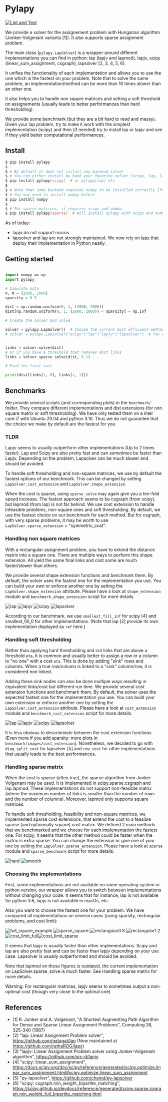 # Pylapy

[![Lint and Test](https://github.com/raphaelreme/pylapy/actions/workflows/tests.yml/badge.svg)](https://github.com/raphaelreme/pylapy/actions/workflows/tests.yml)

We provide a solver for the assignement problem with Hungarian algorithm (Jonker-Volgenant variants [1]). It also supports sparse assignment problem.

The main class (`pylapy.LapSolver`) is a wrapper around different implementations you can find in python: lap (lapjv and lapmod), lapjv, scipy (linear_sum_assignment, csgraph), lapsolver [2, 3, 4, 5, 6].

It unifies the functionality of each implementation and allows you to use the one which is the fastest
on your problem. Note that to solve the same problem, an implementation/method can be more than 10 times slower than an other one.

It also helps you to handle non square matrices and setting a soft threshold on assignements (usually leads
to better performances than hard thresholding).

We provide some benchmark (but they are a bit hard to read and messy). Given your lap problem, try to make it work with the simplest implementation (scipy) and then (if needed) try to install lap or lapjv and see if they yield better computational performances.


## Install

```bash
$ pip install pylapy
$
$ # By default it does not install any backend solver
$ # You can either install by hand your favorite solver (scipy, lap, lapjv, lapsolver)
$ pip install pylapy[scipy]  # or pylapy[lap] etc
$
$ # Note that some backend requires numpy to be installed correctly [for instance, the old lap distribution]
$ # You may need to install numpy before
$ pip install numpy
$
$ # For sparse matrices, it requires scipy and numba.
$ pip install pylapy[sparse]  # Will install pylapy with scipy and numba
```

As of today:
- lapjv do not support macos.
- lapsolver and lap are not strongly maintained. We now rely on [lapx](https://github.com/rathaROG/lapx) that deploy their implementation in Python neatly.


## Getting started

```python

import numpy as np
import pylapy

# Simulate data
n, m = (2000, 2000)
sparsity = 0.5

dist = np.random.uniform(0, 1, (2000, 2000))
dist[np.random.uniform(0, 1, (2000, 2000)) < sparsity] = np.inf

# Create the solver and solve

solver = pylapy.LapSolver()  # Choose the current most efficient method that is installed
# solver = pylapy.LapSolver("scipy"|"lap"|"lapjv"|"lapsolver")  # You can choose which method you rather use


links = solver.solve(dist)
# Or if you have a threshold that removes most links
links = solver.sparse_solve(dist, 0.1)

# Find the final cost

print(dist[links[:, 0], links[:, 1]])
```

## Benchmarks

We provide several scripts (and corresponding plots) in the `benchmark/` folder. They compare different implementations
and dist extensions (for non square matrix or soft thresholding). We have only tested them on a intel core i7 with Ubuntu 20.04
and python 3.10. Thus we do not guarantee that the choice we make by default are the fastest for you. 

### TLDR
Lapjv seems to usually outperform other implementations (Up to 2 times faster). Lap and Scipy are also pretty fast and can sometimes be faster than Lapjv. Depending on the problem, Lapsolver can be much slower and should be avoided.

To handle soft thresholding and non-square matrices, we use by default the fastest options of our benchmark. This can be changed by setting
`LapSolver.cost_extension` and `LapSolver.shape_extension`.

When the cost is sparse, using `sparse_solve` may again give you a ten-fold speed increase. The fastest approach seems to be csgraph (from scipy), but lapmod (from lap) is not far behind. We use cost extension to handle infeasible problems, non-square ones and soft thresholding. By default, we use the fastest choice on our benchmark for each method. But for csgraph, with very sparse problems, it may be worth to use `LapSolver.sparse_extension` = "symmetric_cost".


### Handling non square matrices

With a rectangular assignment problem, you have to extend the distance matrix into a square one. There are multiple ways
to perform this shape extension. All yield the same final links and cost some are much faster/slower than others.

We provide several shape extension functions and benchmark them. By default, the solver uses the fastest one for the implementation you use.
You can build your own or enforce another one by setting the `LapSolver.shape_extension` attribute. Please have a look at
`shape_extension` module and `benchmark_shape_extension` script for more details.

![lap](./benchmark/images/shape_extension/lap.png) ![lapjv](./benchmark/images/shape_extension/lapjv.png) ![scipy](./benchmark/images/shape_extension/scipy.png)
![lapsolver](./benchmark/images/shape_extension/lapsolver.png)

According to our benchmark, we use `smallest_fill_inf` for scipy [4] and smallest_fill_0 for other implementations. (Note that lap [2] provide its own implementation displayed as `ref` here.)

### Handling soft thresholding

Rather than applying hard thresholding and cut links that are above a threshold `eta`, it is common and usually
better to assign a row or a column to "no one" with a cost `eta`. This is done by adding "sink" rows and columns.
When a true row/column is linked to a "sink" column/row, it is considered non linked.

Adding these sink nodes can also be done multiple ways resulting in equivalent links/cost but different run time.
We provide several cost extension functions and benchmark them. By default, the solver uses the expected fastest one
for the implementation you use. You can build your own extension or enforce another one by setting the `LapSolver.cost_extension`
attribute. Please have a look at `cost_extension` module and `benchmark_cost_extension` script for more details.

![lap](./benchmark/images/cost_extension/lap.png) ![lapjv](./benchmark/images/cost_extension/lapjv.png) ![scipy](./benchmark/images/cost_extension/scipy.png)
![lapsolver](./benchmark/images/cost_extension/lapsolver.png)

It is less obvious to descriminate between the cost extension functions (Even more if you add sparsity: more plots in `benchmark/images/cost_extension`). Nonetheless,
we decided to go with `diag_split_cost` for lapsolver [5] and `row_cost` for other implementations that usually leads to the best performances.

### Handling sparse matrix

When the cost is sparse (often true), the sparse algorithm from Jonker-Volgenant may be used. It is implemented in scipy.sparse.csgraph and lap.lapmod. These implementations do not support non-feasible matrix (where the maximum number of links is smaller than the number of rows and the number of columns). Moreover, lapmod only supports square matrices.

To handle soft thresholding, feasibility and non-square matrices, we implemented sparse cost extensions, that extend the cost to a feasible sparse (and optionnally square) cost matrix. We defined 2 main methods that we benchmarked and we choose for each implementation the fastest one. For scipy, it seems that the other method could be faster when the matrix is extra sparse. You can change the extension or give one of your one by setting the `LapSolver.sparse_extension`. Please have a look at `sparse` module and `sparse_benchmark` script for more details.

![hard](./benchmark/images/sparse/experiment_hard_thresholding.png) ![smooth](./benchmark/images/sparse/experiment_smooth_thresholding.png)


### Choosing the implementations

First, some implementations are not available on some operating system or python version, our wrapper allows you to switch between implementations without
changing your code. It seems that for instance, lap is not available for python 3.6, lapjv is not available in macOs, etc.

Also you want to choose the fastest one for your problem. We have compared all implementations on several cases (using sparsity, rectangular problems, and cost limit):

![full_square_example](./benchmark/images/full_square.png) ![sparse_square](./benchmark/images/sparse_full_square.png) ![rectangular0.8](./benchmark/images/full_rectangular_0.8.png)
![rectangular1.2](./benchmark/images/full_rectangular_1.2.png)![cost_limit_full](./benchmark/images/partial_square.png)![cost_limit_sparse](./benchmark/images/sparse_partial_square.png)

It seems that lapjv is usually faster than other implementations. Scipy and lap are also pretty fast and can be faster than lapjv depending on your use case. Lapsolver is usually outperformed and should be avoided.

Note that lapmod on these figures is outdated, the current implementation on LapSolver.sparse_solve is much faster. See Handling sparse matrix for more details.

Warning: For rectangular matrices, lapjv seems to sometimes output a non-optimal cost (though very close to the optimal one)

## References

* [1] R. Jonker and A. Volgenant, "A Shortest Augmenting Path Algorithm for Dense and Sparse Linear Assignment Problems", Computing 38, 325-340 (1987)
* [2] "lap: Linear Assignment Problem solver", https://github.com/gatagat/lap (Now maintained at https://github.com/rathaROG/lapx)
* [3] "lapjv: Linear Assignment Problem solver using Jonker-Volgenant algorithm", https://github.com/src-d/lapjv
* [4] "scipy: linear_sum_assignment", https://docs.scipy.org/doc/scipy/reference/generated/scipy.optimize.linear_sum_assignment.html#scipy.optimize.linear_sum_assignment
* [5] "py-lapsolver", https://github.com/cheind/py-lapsolver
* [6] "scipy: csgraph.min_weight_bipartite_matching", https://scipy.github.io/devdocs/reference/generated/scipy.sparse.csgraph.min_weight_full_bipartite_matching.html
